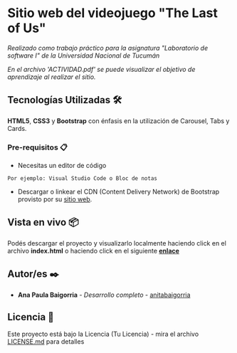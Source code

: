 # Sitio web del videojuego "The Last of Us"

_Realizado como trabajo práctico para la asignatura "Laboratorio de software I" de la Universidad Nacional de Tucumán_

_En el archivo 'ACTIVIDAD.pdf' se puede visualizar el objetivo de aprendizaje al realizar el sitio._

## Tecnologías Utilizadas 🛠️

**HTML5**, **CSS3** y **Bootstrap** con énfasis en la utilización de Carousel, Tabs y Cards.

### Pre-requisitos 📋

* Necesitas un editor de código

```
Por ejemplo: Visual Studio Code o Bloc de notas
```

* Descargar o linkear el CDN (Content Delivery Network) de Bootstrap provisto por su [sitio web](https://getbootstrap.esdocu.com/docs/5.3/getting-started/download/).


## Vista en vivo 📦

Podés descargar el proyecto y visualizarlo localmente haciendo click en el archivo **index.html** o haciendo click en el siguiente **[enlace]()**


## Autor/es ✒️

* **Ana Paula Baigorria** - *Desarrollo completo* - [anitabaigorria](https://github.com/anitabaigorria)


## Licencia 📄

Este proyecto está bajo la Licencia (Tu Licencia) - mira el archivo [LICENSE.md](LICENSE.md) para detalles
